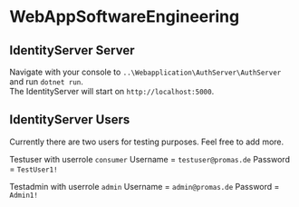 # WebAppSoftwareEngineering

## IdentityServer Server

Navigate with your console to `..\Webapplication\AuthServer\AuthServer` and run `dotnet run`.<br/>
The IdentityServer will start on `http://localhost:5000`.

## IdentityServer Users

Currently there are two users for testing purposes.
Feel free to add more.

Testuser with userrole `consumer`
	Username = `testuser@promas.de`
	Password = `TestUser1!`
	
Testadmin with userrole `admin`
	Username = `admin@promas.de`
	Password = `Admin1!`
